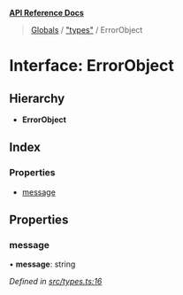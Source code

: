 **[API Reference Docs](../README.md)**

> [Globals](../README.md) / ["types"](../modules/_types_.md) / ErrorObject

# Interface: ErrorObject

## Hierarchy

- **ErrorObject**

## Index

### Properties

- [message](_types_.errorobject.md#message)

## Properties

### message

• **message**: string

_Defined in [src/types.ts:16](https://github.com/distributhor/scormcloud-client/blob/c25d83b/src/types.ts#L16)_
